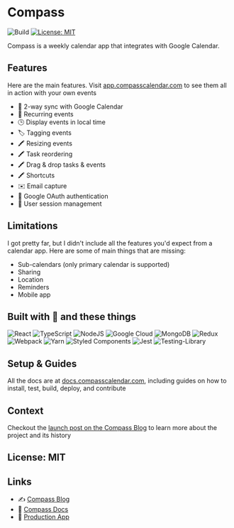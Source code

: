 # Compass

![Build](https://github.com/SwitchbackTech/compass/actions/workflows/test.yml/badge.svg) [![License: MIT](https://img.shields.io/badge/License-MIT-yellow.svg)](https://opensource.org/licenses/MIT)

Compass is a weekly calendar app that integrates with Google Calendar.

## Features

Here are the main features. Visit [app.compasscalendar.com](https://app.compasscalendar.com) to see them all in action with your own events

- 🔄 2-way sync with Google Calendar
- 🔄 Recurring events
- 🕒 Display events in local time
- 🏷️ Tagging events
- 🖍️ Resizing events
- 🖍️ Task reordering
- 🖍️ Drag & drop tasks & events
- 🖍️ Shortcuts
- ✉️ Email capture
- 🔐 Google OAuth authentication
- 🔐 User session management

## Limitations

I got pretty far, but I didn't include all the features you'd expect from a calendar app. Here are some of main things that are missing:

- Sub-calendars (only primary calendar is supported)
- Sharing
- Location
- Reminders
- Mobile app

## Built with 💙 and these things

![React](https://img.shields.io/badge/react-%2320232a.svg?style=for-the-badge&logo=react&logoColor=%2361DAFB) ![TypeScript](https://img.shields.io/badge/typescript-%23007ACC.svg?style=for-the-badge&logo=typescript&logoColor=white) ![NodeJS](https://img.shields.io/badge/node.js-6DA55F?style=for-the-badge&logo=node.js&logoColor=white) ![Google Cloud](https://img.shields.io/badge/GoogleCloud-%234285F4.svg?style=for-the-badge&logo=google-cloud&logoColor=white) ![MongoDB](https://img.shields.io/badge/MongoDB-%234ea94b.svg?style=for-the-badge&logo=mongodb&logoColor=white) ![Redux](<https://img.shields.io/badge/redux-%23593d88.svg?style=for-the-badge&logo=redux&logoColor=white![Express.js](https://img.shields.io/badge/express.js-%23404d59.svg?style=for-the-badge&logo=express&logoColor=%2361DAFB)>) ![Webpack](https://img.shields.io/badge/webpack-%238DD6F9.svg?style=for-the-badge&logo=webpack&logoColor=black) ![Yarn](https://img.shields.io/badge/yarn-%232C8EBB.svg?style=for-the-badge&logo=yarn&logoColor=white) ![Styled Components](https://img.shields.io/badge/styled--components-DB7093?style=for-the-badge&logo=styled-components&logoColor=white)
![Jest](https://img.shields.io/badge/-jest-%23C21325?style=for-the-badge&logo=jest&logoColor=white)
![Testing-Library](https://img.shields.io/badge/-TestingLibrary-%23E33332?style=for-the-badge&logo=testing-library&logoColor=white)

## Setup & Guides

All the docs are at [docs.compasscalendar.com](https://docs.compasscalendar.com), including guides on how to install, test, build, deploy, and contribute

## Context

Checkout the [launch post on the Compass Blog](https://www.compasscalendar.com/post/compass-is-open-source) to learn more about the project and its history

## License: MIT

## Links

- ✍ [Compass Blog](https://www.compasscalendar.com/blog)
- 📃 [Compass Docs](https://docs.compasscalendar.com)
- 🔵 [Production App](https://app.compasscalendar.com)
